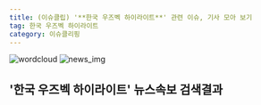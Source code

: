```yaml
---
title: (이슈클립) '**한국 우즈벡 하이라이트**' 관련 이슈, 기사 모아 보기
tag: 한국 우즈벡 하이라이트
category: 이슈클리핑
---
```

![wordcloud](https://s3.ap-northeast-2.amazonaws.com/lyrics101-wordcloud/2018-08-27-1535378583.png)
![news_img](https://user-images.githubusercontent.com/42597476/44507050-1206f400-a6e4-11e8-8d98-7ffbfebb353f.png)
## **'**한국 우즈벡 하이라이트**'** 뉴스속보 검색결과

